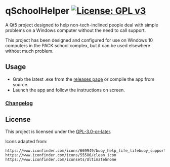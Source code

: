 # qSchoolHelper   [![License: GPL v3](https://img.shields.io/badge/License-GPLv3-blue.svg)](https://www.gnu.org/licenses/gpl-3.0)

A Qt5 project designed to help non-tech-inclined people deal with simple problems on a Windows computer without the need to call support. 

This project has been designed and configured for use on Windows 10 computers in the PACK school complex, but it can be used elsewhere without much problem.

## Usage

- Grab the latest .exe from the [releases page](https://gitlab.com/Atrate/qschoolhelper/releases) or compile the app from source.
- Launch the app and follow the instructions on screen.

### [Changelog](./CHANGELOG)

## License
This project is licensed under the [GPL-3.0-or-later](https://www.gnu.org/licenses/gpl-3.0.html).

Icons adapted from:
```
https://www.iconfinder.com/icons/669949/buoy_help_life_lifebuoy_support_icon
https://www.iconfinder.com/icons/55586/clean_icon
https://www.iconfinder.com/iconsets/UltimateGnome
``` 
